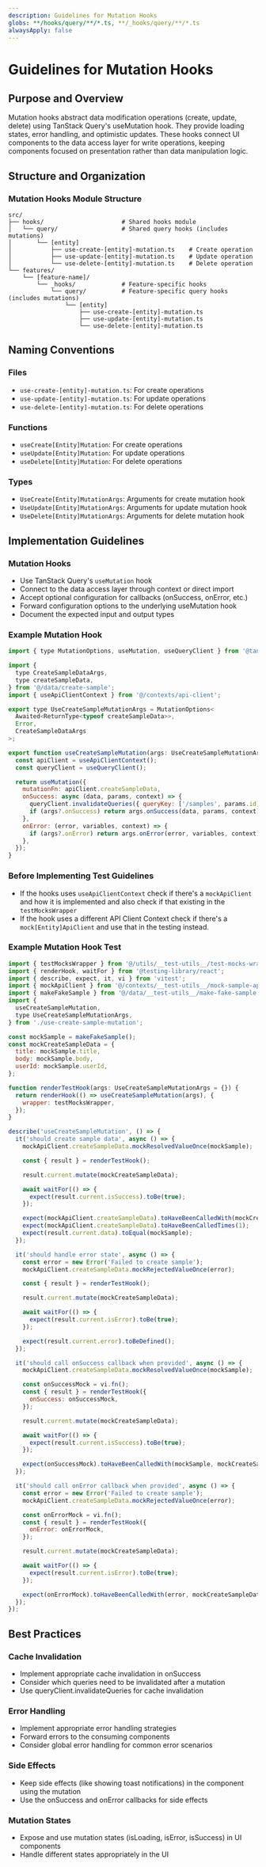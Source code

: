 ```yaml
---
description: Guidelines for Mutation Hooks
globs: **/hooks/query/**/*.ts, **/_hooks/query/**/*.ts
alwaysApply: false
---
```

# Guidelines for Mutation Hooks

## Purpose and Overview
Mutation hooks abstract data modification operations (create, update, delete) using TanStack Query's useMutation hook. They provide loading states, error handling, and optimistic updates. These hooks connect UI components to the data access layer for write operations, keeping components focused on presentation rather than data manipulation logic.

## Structure and Organization

### Mutation Hooks Module Structure
```
src/
├── hooks/                      # Shared hooks module
│   └── query/                  # Shared query hooks (includes mutations)
│       └── [entity]
│           ├── use-create-[entity]-mutation.ts    # Create operation
│           ├── use-update-[entity]-mutation.ts    # Update operation
│           └── use-delete-[entity]-mutation.ts    # Delete operation
└── features/
    └── [feature-name]/
        └── _hooks/             # Feature-specific hooks
            └── query/          # Feature-specific query hooks (includes mutations)
                └── [entity]
                    ├── use-create-[entity]-mutation.ts
                    ├── use-update-[entity]-mutation.ts
                    └── use-delete-[entity]-mutation.ts
```

## Naming Conventions

### Files
- `use-create-[entity]-mutation.ts`: For create operations
- `use-update-[entity]-mutation.ts`: For update operations
- `use-delete-[entity]-mutation.ts`: For delete operations

### Functions
- `useCreate[Entity]Mutation`: For create operations
- `useUpdate[Entity]Mutation`: For update operations
- `useDelete[Entity]Mutation`: For delete operations

### Types
- `UseCreate[Entity]MutationArgs`: Arguments for create mutation hook
- `UseUpdate[Entity]MutationArgs`: Arguments for update mutation hook
- `UseDelete[Entity]MutationArgs`: Arguments for delete mutation hook

## Implementation Guidelines

### Mutation Hooks
- Use TanStack Query's `useMutation` hook
- Connect to the data access layer through context or direct import
- Accept optional configuration for callbacks (onSuccess, onError, etc.)
- Forward configuration options to the underlying useMutation hook
- Document the expected input and output types

### Example Mutation Hook
```jsx
import { type MutationOptions, useMutation, useQueryClient } from '@tanstack/react-query';

import {
  type CreateSampleDataArgs,
  type createSampleData,
} from '@/data/create-sample';
import { useApiClientContext } from '@/contexts/api-client';

export type UseCreateSampleMutationArgs = MutationOptions<
  Awaited<ReturnType<typeof createSampleData>>,
  Error,
  CreateSampleDataArgs
>;

export function useCreateSampleMutation(args: UseCreateSampleMutationArgs = {}) {
  const apiClient = useApiClientContext();
  const queryClient = useQueryClient();

  return useMutation({
    mutationFn: apiClient.createSampleData,
    onSuccess: async (data, params, context) => {
      queryClient.invalidateQueries({ queryKey: ['/samples', params.id] });
      if (args?.onSuccess) return args.onSuccess(data, params, context);
    },
    onError: (error, variables, context) => {
      if (args?.onError) return args.onError(error, variables, context);
    },
  });
}
```

### Before Implementing Test Guidelines
- If the hooks uses `useApiClientContext` check if there's a `mockApiClient` and how it is implemented and also check if that existing in the `testMocksWrapper`
- If the hook uses a different API Client Context check if there's a `mock[Entity]ApiClient` and use that in the testing instead.

### Example Mutation Hook Test
```jsx
import { testMocksWrapper } from '@/utils/__test-utils__/test-mocks-wrapper';
import { renderHook, waitFor } from '@testing-library/react';
import { describe, expect, it, vi } from 'vitest';
import { mockApiClient } from '@/contexts/__test-utils__/mock-sample-api-client';
import { makeFakeSample } from '@/data/__test-utils__/make-fake-sample';
import {
  useCreateSampleMutation,
  type UseCreateSampleMutationArgs,
} from './use-create-sample-mutation';

const mockSample = makeFakeSample();
const mockCreateSampleData = {
  title: mockSample.title,
  body: mockSample.body,
  userId: mockSample.userId,
};

function renderTestHook(args: UseCreateSampleMutationArgs = {}) {
  return renderHook(() => useCreateSampleMutation(args), {
    wrapper: testMocksWrapper,
  });
}

describe('useCreateSampleMutation', () => {
  it('should create sample data', async () => {
    mockApiClient.createSampleData.mockResolvedValueOnce(mockSample);

    const { result } = renderTestHook();

    result.current.mutate(mockCreateSampleData);

    await waitFor(() => {
      expect(result.current.isSuccess).toBe(true);
    });

    expect(mockApiClient.createSampleData).toHaveBeenCalledWith(mockCreateSampleData);
    expect(mockApiClient.createSampleData).toHaveBeenCalledTimes(1);
    expect(result.current.data).toEqual(mockSample);
  });

  it('should handle error state', async () => {
    const error = new Error('Failed to create sample');
    mockApiClient.createSampleData.mockRejectedValueOnce(error);

    const { result } = renderTestHook();

    result.current.mutate(mockCreateSampleData);

    await waitFor(() => {
      expect(result.current.isError).toBe(true);
    });

    expect(result.current.error).toBeDefined();
  });

  it('should call onSuccess callback when provided', async () => {
    mockApiClient.createSampleData.mockResolvedValueOnce(mockSample);

    const onSuccessMock = vi.fn();
    const { result } = renderTestHook({
      onSuccess: onSuccessMock,
    });

    result.current.mutate(mockCreateSampleData);

    await waitFor(() => {
      expect(result.current.isSuccess).toBe(true);
    });

    expect(onSuccessMock).toHaveBeenCalledWith(mockSample, mockCreateSampleData, undefined);
  });

  it('should call onError callback when provided', async () => {
    const error = new Error('Failed to create sample');
    mockApiClient.createSampleData.mockRejectedValueOnce(error);

    const onErrorMock = vi.fn();
    const { result } = renderTestHook({
      onError: onErrorMock,
    });

    result.current.mutate(mockCreateSampleData);

    await waitFor(() => {
      expect(result.current.isError).toBe(true);
    });

    expect(onErrorMock).toHaveBeenCalledWith(error, mockCreateSampleData, undefined);
  });
});
```

## Best Practices

### Cache Invalidation
- Implement appropriate cache invalidation in onSuccess
- Consider which queries need to be invalidated after a mutation
- Use queryClient.invalidateQueries for cache invalidation

### Error Handling
- Implement appropriate error handling strategies
- Forward errors to the consuming components
- Consider global error handling for common error scenarios

### Side Effects
- Keep side effects (like showing toast notifications) in the component using the mutation
- Use the onSuccess and onError callbacks for side effects

### Mutation States
- Expose and use mutation states (isLoading, isError, isSuccess) in UI components
- Handle different states appropriately in the UI
